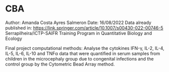 # CBA
Author: Amanda Costa Ayres Salmeron
Date: 16/08/2022
Data already published in: https://link.springer.com/article/10.1007/s00430-022-00746-5
Serrapilheira/ICTP-SAIFR Training Program in Quantitative Biology and Ecology

Final project computational methods: Analyse the cytokines IFN-γ, IL-2, IL-4, IL-5, IL-6, IL-10 and TNFα data that were quantified in serum samples from children
in the microcephaly group due to congenital infections and the control group by the Cytometric Bead Array method.
